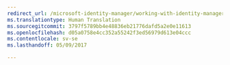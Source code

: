 ```yaml
---
redirect_url: /microsoft-identity-manager/working-with-identity-manager-hybrid-reporting
ms.translationtype: Human Translation
ms.sourcegitcommit: 3797f5789bb4e48836eb21776dafd5a2e0e11613
ms.openlocfilehash: d05a0758e4cc352a55242f3ed56979d613e04ccc
ms.contentlocale: sv-se
ms.lasthandoff: 05/09/2017

---
```


